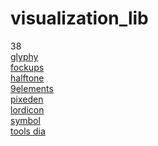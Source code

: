 # visualization_lib

38\
[glyphy](glyphy.io) \
[fockups](fockups.com) \
[halftone](halftone.xoihazard.com) \
[9elements](9elements.github.io) \
[pixeden](pixeden.com) \
[lordicon](lordicon.com) \
[symbol](symbol.wtf) \
[tools dia](tools.dia.tv)
